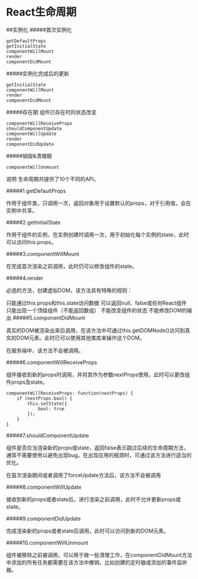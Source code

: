 # React生命周期

##实例化
#####首次实例化
```
getDefaultProps
getInitialState
componentWillMount
render
componentDidMount
```
#####实例化完成后的更新
```
getInitialState
componentWillMount
render
componentDidMount
```
#####存在期
组件已存在时的状态改变
```
componentWillReceiveProps
shouldComponentUpdate
componentWillUpdate
render
componentDidUpdate
```
#####销毁&清理期
```
componentWillUnmount
```
说明
生命周期共提供了10个不同的API。

#####1.getDefaultProps

作用于组件类，只调用一次，返回对象用于设置默认的props，对于引用值，会在实例中共享。

#####2.getInitialState

作用于组件的实例，在实例创建时调用一次，用于初始化每个实例的state，此时可以访问this.props。

#####3.componentWillMount

在完成首次渲染之前调用，此时仍可以修改组件的state。

#####4.render

必选的方法，创建虚拟DOM，该方法具有特殊的规则：

只能通过this.props和this.state访问数据
可以返回null、false或任何React组件
只能出现一个顶级组件（不能返回数组）
不能改变组件的状态
不能修改DOM的输出
#####5.componentDidMount

真实的DOM被渲染出来后调用，在该方法中可通过this.getDOMNode()访问到真实的DOM元素。此时已可以使用其他类库来操作这个DOM。

在服务端中，该方法不会被调用。

#####6.componentWillReceiveProps

组件接收到新的props时调用，并将其作为参数nextProps使用，此时可以更改组件props及state。

    componentWillReceiveProps: function(nextProps) {
        if (nextProps.bool) {
            this.setState({
                bool: true
            });
        }
    }
#####7.shouldComponentUpdate

组件是否应当渲染新的props或state，返回false表示跳过后续的生命周期方法，通常不需要使用以避免出现bug。在出现应用的瓶颈时，可通过该方法进行适当的优化。

在首次渲染期间或者调用了forceUpdate方法后，该方法不会被调用

#####8.componentWillUpdate

接收到新的props或者state后，进行渲染之前调用，此时不允许更新props或state。

#####9.componentDidUpdate

完成渲染新的props或者state后调用，此时可以访问到新的DOM元素。

#####10.componentWillUnmount

组件被移除之前被调用，可以用于做一些清理工作，在componentDidMount方法中添加的所有任务都需要在该方法中撤销，比如创建的定时器或添加的事件监听器。
